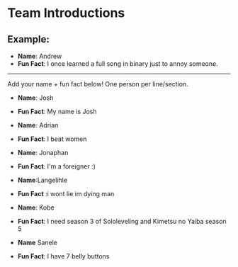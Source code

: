 # Team Introductions

## Example:
- **Name**: Andrew
- **Fun Fact**: I once learned a full song in binary just to annoy someone.

---

Add your name + fun fact below! One person per line/section.

- **Name**: Josh
- **Fun Fact**: My name is Josh

- **Name**: Adrian
- **Fun Fact**: I beat women

- **Name**: Jonaphan
- **Fun Fact**: I'm a foreigner :)

- **Name**:Langelihle
- **Fun Fact** :i wont lie im dying man

- **Name**: Kobe
- **Fun Fact**: I need season 3 of Sololeveling and Kimetsu no Yaiba season 5

- **Name** Sanele
- **Fun Fact**: I have 7 belly buttons
